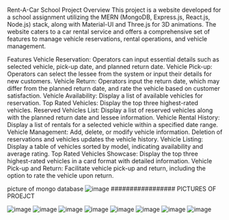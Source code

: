 Rent-A-Car School Project
Overview
This project is a website developed for a school assignment utilizing the MERN (MongoDB, Express.js, React.js, Node.js) stack, along with Material-UI and Three.js for 3D animations. The website caters to a car rental service and offers a comprehensive set of features to manage vehicle reservations, rental operations, and vehicle management.

Features
Vehicle Reservation:
Operators can input essential details such as selected vehicle, pick-up date, and planned return date.
Vehicle Pick-up:
Operators can select the lessee from the system or input their details for new customers.
Vehicle Return:
Operators input the return date, which may differ from the planned return date, and rate the vehicle based on customer satisfaction.
Vehicle Availability:
Display a list of available vehicles for reservation.
Top Rated Vehicles:
Display the top three highest-rated vehicles.
Reserved Vehicles List:
Display a list of reserved vehicles along with the planned return date and lessee information.
Vehicle Rental History:
Display a list of rentals for a selected vehicle within a specified date range.
Vehicle Management:
Add, delete, or modify vehicle information. Deletion of reservations and vehicles updates the vehicle history.
Vehicle Listing:
Display a table of vehicles sorted by model, indicating availability and average rating.
Top Rated Vehicles Showcase:
Display the top three highest-rated vehicles in a card format with detailed information.
Vehicle Pick-up and Return:
Facilitate vehicle pick-up and return, including the option to rate the vehicle upon return.

picture of mongo database
![image](https://github.com/ZimskaCarolija/RentACar/assets/138680504/e96477f9-8d65-4a07-aaed-fb12783cfcd7)
#################   PICTURES OF PROEJCT



![image](https://github.com/ZimskaCarolija/RentACar/assets/138680504/a79572fd-8482-45f8-9310-e47cb81a5be2)
![image](https://github.com/ZimskaCarolija/RentACar/assets/138680504/4a55caaa-e0a7-4c19-994d-b0bdac0c9575)
![image](https://github.com/ZimskaCarolija/RentACar/assets/138680504/bc1d13ce-6ac6-4ace-b5d5-527936d01c9f)
![image](https://github.com/ZimskaCarolija/RentACar/assets/138680504/9563f7d6-c035-4ca0-89dd-8fca23fd3de7)
![image](https://github.com/ZimskaCarolija/RentACar/assets/138680504/1750909e-cea5-4368-939b-2f13bd7a3cc4)
![image](https://github.com/ZimskaCarolija/RentACar/assets/138680504/b74f126e-0d08-4cef-842e-b6db5d27aecc)
![image](https://github.com/ZimskaCarolija/RentACar/assets/138680504/3fe432ee-6d88-4c57-88f6-3596890c505a)
![image](https://github.com/ZimskaCarolija/RentACar/assets/138680504/b941d522-73a3-492f-b6a9-2bf5311199e3)









